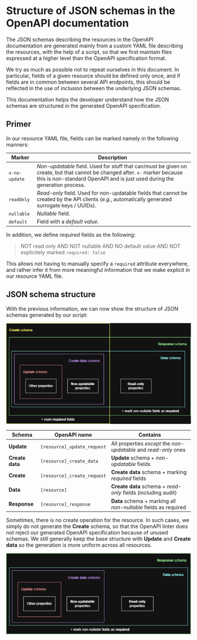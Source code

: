 # Structure of JSON schemas in the OpenAPI documentation

The JSON schemas describing the resources in the OpenAPI documentation are
generated mainly from a custom YAML file describing the resources, with the help
of a script, so that we first maintain files expressed at a higher level than
the OpenAPI specification format.

We try as much as possible not to repeat ourselves in this document.
In particular, fields of a given resource should be defined only once, and if
fields are in common between several API endpoints, this should be reflected in
the use of _inclusion_ between the underlying JSON schemas.

This documentation helps the developer understand how the JSON schemas are
structured in the generated OpenAPI specification.

## Primer

In our resource YAML file, fields can be marked namely in the following manners:

| Marker        | Description                                                                                                                                                                                                |
|---------------|------------------------------------------------------------------------------------------------------------------------------------------------------------------------------------------------------------|
| `x-no-update` | _Non-updatable_ field. Used for stuff that can/must be given on create, but that cannot be changed after. `x-` marker because this is non-standard OpenAPI and is just used during the generation process. |
| `readOnly`    | _Read-only_ field. Used for non-updatable fields that cannot be created by the API clients (_e.g._, automatically generated surrogate keys / UUIDs).                                                       |
| `nullable`    | _Nullable_ field.                                                                                                                                                                                          |
| `default`     | Field with a _default value_.                                                                                                                                                                              |

In addition, we define _required_ fields as the following:

> NOT read only
> AND NOT nullable
> AND NO default value
> AND NOT explicitely marked `required: false`

This allows not having to manually specify a `required` attribute everywhere,
and rather infer it from more meaningful information that we make explicit in
our resource YAML file.

## JSON schema structure

With the previous information, we can now show the structure of JSON schemas
generated by our script:

![Structure for OpenAPI schemas](../diagrams/openapi-schemas.drawio.png)

| Schema          | OpenAPI name                | Contains                                                         |
|-----------------|-----------------------------|------------------------------------------------------------------|
| **Update**      | `[resource]_update_request` | All properties _except_ the _non-updatable_ and _read-only_ ones |
| **Create data** | `[resource]_create_data`    | **Update** schema + _non-updatable_ fields                       |
| **Create**      | `[resource]_create_request` | **Create data** schema + marking _required_ fields               |
| **Data**        | `[resource]`                | **Create data** schema + _read-only_ fields (including audit)    |
| **Response**    | `[resource]_response`       | **Data** schema + marking all _non-nullable_ fields as required  |

Sometimes, there is no create operation for the resource.
In such cases, we simply do not generate the **Create** schema, so that the
OpenAPI linter does not reject our generated OpenAPI specification because of
unused schemas.
We still generally keep the base structure with **Update** and **Create data**
so the generation is more uniform across all resources.

![Structure without create operation](../diagrams/openapi-schemas-no-create.drawio.png)
